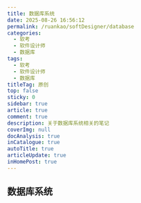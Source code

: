 ```yaml
---
title: 数据库系统
date: 2025-08-26 16:56:12
permalink: /ruankao/softDesigner/database
categories:
  - 软考
  - 软件设计师
  - 数据库
tags:
  - 软考
  - 软件设计师
  - 数据库
titleTag: 原创
top: false
sticky: 0
sidebar: true
article: true
comment: true
description: 关于数据库系统相关的笔记
coverImg: null
docAnalysis: true
inCatalogue: true
autoTitle: true
articleUpdate: true
inHomePost: true
---
```


## 数据库系统
